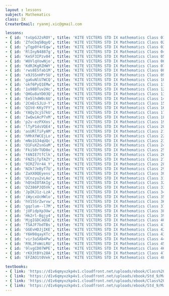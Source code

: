```yaml
--- 
layout : lessons 
subject: Mathematics
class: IX
CreaterEmail: ryanmj.xic@gmail.com

lessons: 
- { id: 'tvUpGJ2sROY', title: 'KITE VICTERS STD IX mathematics Class 01 (First Bell-ഫസ്റ്റ് ബെല്‍)' }
- { id: 'ZfoCbq5BqyQ', title: 'KITE VICTERS STD IX Mathematics Class 02 (First Bell-ഫസ്റ്റ് ബെല്‍)' }
- { id: 'yTqp0Y4rEqw', title: 'KITE VICTERS STD IX Mathematics Class 03 (First Bell-ഫസ്റ്റ് ബെല്‍)' }
- { id: 'RlInyN4887g', title: 'KITE VICTERS STD IX Mathematics Class 04 (First Bell-ഫസ്റ്റ് ബെല്‍)' }
- { id: 'KeSF3IPzv04', title: 'KITE VICTERS STD IX Mathematics Class 05 (First Bell-ഫസ്റ്റ് ബെല്‍)' }
- { id: 'WUVlqVowNjo', title: 'KITE VICTERS STD IX Mathematics Class 06 (First Bell-ഫസ്റ്റ് ബെല്‍)' }
- { id: 'KdRJKgRZHWY', title: 'KITE VICTERS STD IX Mathematics Class 07 (First Bell-ഫസ്റ്റ് ബെല്‍)' }
- { id: 'rws8ESfab1M', title: 'KITE VICTERS STD IX Mathematics Class 08 (First Bell-ഫസ്റ്റ് ബെല്‍)' }
- { id: 'x9JSSnHPr5U', title: 'KITE VICTERS STD IX Mathematics Class 09 (First Bell-ഫസ്റ്റ് ബെല്‍)' }
- { id: 'ga6uNlU7WCQ', title: 'KITE VICTERS STD IX Mathematics Class 10 (First Bell-ഫസ്റ്റ് ബെല്‍)' }
- { id: 'okf6PyQ1EMw', title: 'KITE VICTERS STD IX Mathematics Class 11 (First Bell-ഫസ്റ്റ് ബെല്‍)' }
- { id: '1u98BTuv2Hc', title: 'KITE VICTERS STD IX Mathematics Class 12 (First Bell-ഫസ്റ്റ് ബെല്‍)' }
- { id: 'QHGu8aYD03Q', title: 'KITE VICTERS STD IX Mathematics Class 13 (First Bell-ഫസ്റ്റ് ബെല്‍)' }
- { id: 'Ee5lhdW0c6U', title: 'KITE VICTERS STD IX Mathematics Class 14 (First Bell-ഫസ്റ്റ് ബെല്‍)' }
- { id: '2CmEcSJLU-Y', title: 'KITE VICTERS STD IX Mathematics Class 15 (First Bell-ഫസ്റ്റ് ബെല്‍)' }
- { id: 'QIVd-KKy7FY', title: 'KITE VICTERS STD IX Mathematics Class 16 (First Bell-ഫസ്റ്റ് ബെല്‍)' }
- { id: 'YAQy3cjS7kU', title: 'KITE VICTERS STD IX Mathematics Class 17 (First Bell-ഫസ്റ്റ് ബെല്‍)' }
- { id: 'IwQwiAcP7xM', title: 'KITE VICTERS STD IX Mathematics Class 18 (First Bell-ഫസ്റ്റ് ബെല്‍)' }
- { id: 'p2v-ezPXXos', title: 'KITE VICTERS STD IX Mathematics Class 19 (First Bell-ഫസ്റ്റ് ബെല്‍)' }
- { id: 'lTyP1dsVQE4', title: 'KITE VICTERS STD IX Mathematics Class 20 (First Bell-ഫസ്റ്റ് ബെല്‍)' }
- { id: 'asURlTiFyAM', title: 'KITE VICTERS STD IX Mathematics Class 21 (First Bell-ഫസ്റ്റ് ബെല്‍)' }
- { id: 'hMhXfWCEjLo', title: 'KITE VICTERS STD IX Mathematics Class 22 (First Bell-ഫസ്റ്റ് ബെല്‍)' }
- { id: 'mNo1G34qUQc', title: 'KITE VICTERS STD IX Mathematics Class 23 (First Bell-ഫസ്റ്റ് ബെല്‍)' }
- { id: 'O1FuXZsnGuM', title: 'KITE VICTERS STD IX Mathematics Class 24 (First Bell-ഫസ്റ്റ് ബെല്‍)' }
- { id: 'FkiS0rTUD0o', title: 'KITE VICTERS STD IX Mathematics Class 25 (First Bell-ഫസ്റ്റ് ബെല്‍)' }
- { id: 't6NIE7tfClk', title: 'KITE VICTERS STD IX Mathematics Class 26 (First Bell-ഫസ്റ്റ് ബെല്‍)' }
- { id: 'FNZSjTpTAZY', title: 'KITE VICTERS STD IX Mathematics Class 27 (First Bell-ഫസ്റ്റ് ബെല്‍)' }
- { id: '9IRZ7Vr44_Y', title: 'KITE VICTERS STD IX Mathematics Class 28 (First Bell-ഫസ്റ്റ് ബെല്‍)' }
- { id: 'NIk7JeByT7U', title: 'KITE VICTERS STD IX Mathematics Class 29 (First Bell-ഫസ്റ്റ് ബെല്‍)' }
- { id: 'ZaXX0QEyens', title: 'KITE VICTERS STD IX Mathematics Class 30 (First Bell-ഫസ്റ്റ് ബെല്‍)' }
- { id: 'UCnzyu2vLAo', title: 'KITE VICTERS STD IX Mathematics Class 31 (First Bell-ഫസ്റ്റ് ബെല്‍)' }
- { id: 'hQtmIOTAkIg', title: 'KITE VICTERS STD IX Mathematics Class 32 (First Bell-ഫസ്റ്റ് ബെല്‍)' }
- { id: 'DZ386PJQ5Vk', title: 'KITE VICTERS STD IX Mathematics Class 33 (First Bell-ഫസ്റ്റ് ബെല്‍)' }
- { id: 'JpIKJ1z-LzA', title: 'KITE VICTERS STD IX Mathematics Class 34 (First Bell-ഫസ്റ്റ് ബെല്‍)' }
- { id: 'iWycxUcHWlo', title: 'KITE VICTERS STD IX Mathematics Class 35 (First Bell-ഫസ്റ്റ് ബെല്‍)' }
- { id: 'hV15SrZwrvw', title: 'KITE VICTERS STD IX Mathematics Class 36 (First Bell-ഫസ്റ്റ് ബെല്‍)' }
- { id: 'gqzlum--l7M', title: 'KITE VICTERS STD IX Mathematics Class 37 (First Bell-ഫസ്റ്റ് ബെല്‍)' }
- { id: 'jUFidpXp3Uw', title: 'KITE VICTERS STD IX Mathematics Class 38 (First Bell-ഫസ്റ്റ് ബെല്‍)' }
- { id: 'Hk2rl-Bgjy4', title: 'KITE VICTERS STD IX Mathematics Class 39 (First Bell-ഫസ്റ്റ് ബെല്‍)' }
- { id: 'MjgIGDCaQGE', title: 'KITE VICTERS STD IX Mathematics Class 40 (First Bell-ഫസ്റ്റ് ബെല്‍)' }
- { id: 'TSAJF7bdTBs', title: 'KITE VICTERS STD IX Mathematics Class 41 (First Bell-ഫസ്റ്റ് ബെല്‍)' }
- { id: 'GGEvHDJjIKE', title: 'KITE VICTERS STD IX Mathematics Class 42 (First Bell-ഫസ്റ്റ് ബെല്‍)' }
- { id: 'Y6H98qayXTc', title: 'KITE VICTERS STD IX Mathematics Class 43 (First Bell-ഫസ്റ്റ് ബെല്‍)' }
- { id: 'vir3a5Ab4Pw', title: 'KITE VICTERS STD IX Mathematics Class 44 (First Bell-ഫസ്റ്റ് ബെല്‍)' }
- { id: 'R9LJFoWcLRU', title: 'KITE VICTERS STD IX Mathematics Class 45 (First Bell-ഫസ്റ്റ് ബെല്‍)' }
- { id: '9lvgCD07WPE', title: 'KITE VICTERS STD IX Mathematics Class 46 (First Bell-ഫസ്റ്റ് ബെല്‍)' }
- { id: 'rKX3tBYs28A', title: 'KITE VICTERS STD IX Mathematics Class 47 (First Bell-ഫസ്റ്റ് ബെല്‍)' }
- { id: 'EFZAO1t0Vek', title: 'KITE VICTERS STD IX Mathematics Class 48 (First Bell-ഫസ്റ്റ് ബെല്‍)' }

textbooks:
- { link: 'https://d1v6qmyxzkp4v1.cloudfront.net/uploads/ebook/Class%209/Maths_09_Eng_Part_01/Maths_09_Eng_Part_01.pdf', title: 'Mathematics Part -1' , medium: 'English' }
- { link: 'https://d1v6qmyxzkp4v1.cloudfront.net/uploads/ebook/Std_9/Maths-9(E)_Vol-2/Maths-9(E)_Vol-2.pdf', title: 'Mathematics Part -2' , medium: 'English' }
- { link: 'https://d1v6qmyxzkp4v1.cloudfront.net/uploads/ebook/Class%209/Maths_09_Mal_Part_01/Maths_09_Mal_Part_01.pdf', title: 'Mathematics Part -1' , medium: 'Malayalam' }
- { link: 'https://d1v6qmyxzkp4v1.cloudfront.net/uploads/ebook/Std_9/Maths-9(M)_Vol-2/Maths-9(M)_Vol-2.pdf', title: 'Mathematics Part -2' , medium: 'Malayalam' }
--- 
```

